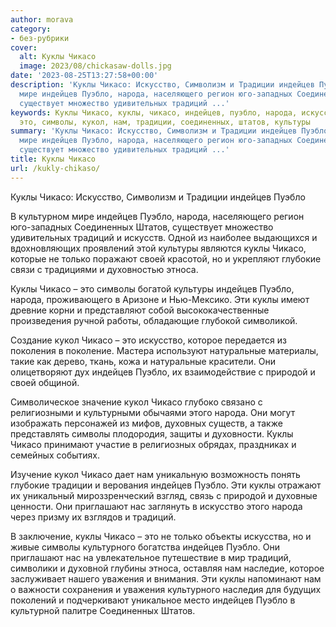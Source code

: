 ```yaml
---
author: morava
category:
- без-рубрики
cover:
  alt: Куклы Чикасо
  image: 2023/08/chickasaw-dolls.jpg
date: '2023-08-25T13:27:58+00:00'
description: 'Куклы Чикасо: Искусство, Символизм и Традиции индейцев Пуэбло В культурном
  мире индейцев Пуэбло, народа, населяющего регион юго-западных Соединенных Штатов,
  существует множество удивительных традиций ...'
keywords: Куклы Чикасо, куклы, чикасо, индейцев, пуэбло, народа, искусство, традиций,
  это, символы, кукол, нам, традиции, соединенных, штатов, культуры
summary: 'Куклы Чикасо: Искусство, Символизм и Традиции индейцев Пуэбло В культурном
  мире индейцев Пуэбло, народа, населяющего регион юго-западных Соединенных Штатов,
  существует множество удивительных традиций ...'
title: Куклы Чикасо
url: /kukly-chikaso/
---
```


Куклы Чикасо: Искусство, Символизм и Традиции индейцев Пуэбло

В культурном мире индейцев Пуэбло, народа, населяющего регион юго-западных Соединенных Штатов, существует множество удивительных традиций и искусств. Одной из наиболее выдающихся и вдохновляющих проявлений этой культуры являются куклы Чикасо, которые не только поражают своей красотой, но и укрепляют глубокие связи с традициями и духовностью этноса.

Куклы Чикасо – это символы богатой культуры индейцев Пуэбло, народа, проживающего в Аризоне и Нью-Мексико. Эти куклы имеют древние корни и представляют собой высококачественные произведения ручной работы, обладающие глубокой символикой.

Создание кукол Чикасо – это искусство, которое передается из поколения в поколение. Мастера используют натуральные материалы, такие как дерево, ткань, кожа и натуральные красители. Они олицетворяют дух индейцев Пуэбло, их взаимодействие с природой и своей общиной.

Символическое значение кукол Чикасо глубоко связано с религиозными и культурными обычаями этого народа. Они могут изображать персонажей из мифов, духовных существ, а также представлять символы плодородия, защиты и духовности. Куклы Чикасо принимают участие в религиозных обрядах, праздниках и семейных событиях.

Изучение кукол Чикасо дает нам уникальную возможность понять глубокие традиции и верования индейцев Пуэбло. Эти куклы отражают их уникальный мироззренческий взгляд, связь с природой и духовные ценности. Они приглашают нас заглянуть в искусство этого народа через призму их взглядов и традиций.

В заключение, куклы Чикасо – это не только объекты искусства, но и живые символы культурного богатства индейцев Пуэбло. Они приглашают нас на увлекательное путешествие в мир традиций, символики и духовной глубины этноса, оставляя нам наследие, которое заслуживает нашего уважения и внимания. Эти куклы напоминают нам о важности сохранения и уважения культурного наследия для будущих поколений и подчеркивают уникальное место индейцев Пуэбло в культурной палитре Соединенных Штатов.